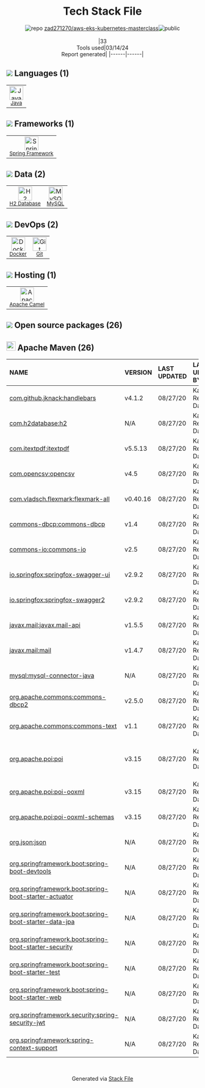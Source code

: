 <!--
&lt;--- Readme.md Snippet without images Start ---&gt;
## Tech Stack
zad271270/aws-eks-kubernetes-masterclass is built on the following main stack:

- [Java](https://www.java.com) – Languages
- [Spring Framework](https://spring.io/projects/spring-framework) – Frameworks (Full Stack)
- [H2 Database](http://www.h2database.com/) – Databases
- [MySQL](http://www.mysql.com) – Databases
- [Docker](https://www.docker.com/) – Virtual Machine Platforms & Containers
- [Apache Camel](https://camel.apache.org/) – Platform as a Service

Full tech stack [here](/techstack.md)

&lt;--- Readme.md Snippet without images End ---&gt;

&lt;--- Readme.md Snippet with images Start ---&gt;
## Tech Stack
zad271270/aws-eks-kubernetes-masterclass is built on the following main stack:

- <img width='25' height='25' src='https://img.stackshare.io/service/995/K85ZWV2F.png' alt='Java'/> [Java](https://www.java.com) – Languages
- <img width='25' height='25' src='https://img.stackshare.io/service/2006/spring-framework-project-logo.png' alt='Spring Framework'/> [Spring Framework](https://spring.io/projects/spring-framework) – Frameworks (Full Stack)
- <img width='25' height='25' src='https://img.stackshare.io/service/3105/h2-logo_square_400x400.png' alt='H2 Database'/> [H2 Database](http://www.h2database.com/) – Databases
- <img width='25' height='25' src='https://img.stackshare.io/service/1025/logo-mysql-170x170.png' alt='MySQL'/> [MySQL](http://www.mysql.com) – Databases
- <img width='25' height='25' src='https://img.stackshare.io/service/586/n4u37v9t_400x400.png' alt='Docker'/> [Docker](https://www.docker.com/) – Virtual Machine Platforms & Containers
- <img width='25' height='25' src='https://img.stackshare.io/service/3276/xWt1RFo6_400x400.jpg' alt='Apache Camel'/> [Apache Camel](https://camel.apache.org/) – Platform as a Service

Full tech stack [here](/techstack.md)

&lt;--- Readme.md Snippet with images End ---&gt;
-->
<div align="center">

# Tech Stack File
![](https://img.stackshare.io/repo.svg "repo") [zad271270/aws-eks-kubernetes-masterclass](https://github.com/zad271270/aws-eks-kubernetes-masterclass)![](https://img.stackshare.io/public_badge.svg "public")
<br/><br/>
|33<br/>Tools used|03/14/24 <br/>Report generated|
|------|------|
</div>

## <img src='https://img.stackshare.io/languages.svg'/> Languages (1)
<table><tr>
  <td align='center'>
  <img width='36' height='36' src='https://img.stackshare.io/service/995/K85ZWV2F.png' alt='Java'>
  <br>
  <sub><a href="https://www.java.com">Java</a></sub>
  <br>
  <sub></sub>
</td>

</tr>
</table>

## <img src='https://img.stackshare.io/frameworks.svg'/> Frameworks (1)
<table><tr>
  <td align='center'>
  <img width='36' height='36' src='https://img.stackshare.io/service/2006/spring-framework-project-logo.png' alt='Spring Framework'>
  <br>
  <sub><a href="https://spring.io/projects/spring-framework">Spring Framework</a></sub>
  <br>
  <sub></sub>
</td>

</tr>
</table>

## <img src='https://img.stackshare.io/databases.svg'/> Data (2)
<table><tr>
  <td align='center'>
  <img width='36' height='36' src='https://img.stackshare.io/service/3105/h2-logo_square_400x400.png' alt='H2 Database'>
  <br>
  <sub><a href="http://www.h2database.com/">H2 Database</a></sub>
  <br>
  <sub></sub>
</td>

<td align='center'>
  <img width='36' height='36' src='https://img.stackshare.io/service/1025/logo-mysql-170x170.png' alt='MySQL'>
  <br>
  <sub><a href="http://www.mysql.com">MySQL</a></sub>
  <br>
  <sub></sub>
</td>

</tr>
</table>

## <img src='https://img.stackshare.io/devops.svg'/> DevOps (2)
<table><tr>
  <td align='center'>
  <img width='36' height='36' src='https://img.stackshare.io/service/586/n4u37v9t_400x400.png' alt='Docker'>
  <br>
  <sub><a href="https://www.docker.com/">Docker</a></sub>
  <br>
  <sub></sub>
</td>

<td align='center'>
  <img width='36' height='36' src='https://img.stackshare.io/service/1046/git.png' alt='Git'>
  <br>
  <sub><a href="http://git-scm.com/">Git</a></sub>
  <br>
  <sub></sub>
</td>

</tr>
</table>

## <img src='https://img.stackshare.io/hosting.svg'/> Hosting (1)
<table><tr>
  <td align='center'>
  <img width='36' height='36' src='https://img.stackshare.io/service/3276/xWt1RFo6_400x400.jpg' alt='Apache Camel'>
  <br>
  <sub><a href="https://camel.apache.org/">Apache Camel</a></sub>
  <br>
  <sub></sub>
</td>

</tr>
</table>


## <img src='https://img.stackshare.io/group.svg' /> Open source packages (26)</h2>

## <img width='24' height='24' src='https://img.stackshare.io/package_manager/977/default_9833f2ef0bbc2a946b4cc5e9307264033361076b.png'/> Apache Maven (26)

|NAME|VERSION|LAST UPDATED|LAST UPDATED BY|LICENSE|VULNERABILITIES|
|:------|:------|:------|:------|:------|:------|
|[com.github.jknack:handlebars](http://jknack.github.io/handlebars.java)|v4.1.2|08/27/20|Kalyan Reddy Daida |Apache-2.0|N/A|
|[com.h2database:h2](http://www.h2database.com)|N/A|08/27/20|Kalyan Reddy Daida |MIT-feh|N/A|
|[com.itextpdf:itextpdf](http://www.itextpdf.com/)|v5.5.13|08/27/20|Kalyan Reddy Daida |AGPL-3.0|N/A|
|[com.opencsv:opencsv](http://opencsv.sf.net)|v4.5|08/27/20|Kalyan Reddy Daida |Apache-2.0|N/A|
|[com.vladsch.flexmark:flexmark-all]()|v0.40.16|08/27/20|Kalyan Reddy Daida |N/A|N/A|
|[commons-dbcp:commons-dbcp](http://commons.apache.org/dbcp/)|v1.4|08/27/20|Kalyan Reddy Daida |Apache-2.0|N/A|
|[commons-io:commons-io](http://commons.apache.org/proper/commons-io/)|v2.5|08/27/20|Kalyan Reddy Daida |Apache-2.0|[CVE-2021-29425](https://github.com/advisories/GHSA-gwrp-pvrq-jmwv) (Moderate)|
|[io.springfox:springfox-swagger-ui](https://github.com/springfox/springfox)|v2.9.2|08/27/20|Kalyan Reddy Daida |Apache-2.0|N/A|
|[io.springfox:springfox-swagger2](https://github.com/springfox/springfox)|v2.9.2|08/27/20|Kalyan Reddy Daida |Apache-2.0|N/A|
|[javax.mail:javax.mail-api]()|v1.5.5|08/27/20|Kalyan Reddy Daida |Other|N/A|
|[javax.mail:mail](http://kenai.com/projects/javamail)|v1.4.7|08/27/20|Kalyan Reddy Daida |Other|N/A|
|[mysql:mysql-connector-java](http://dev.mysql.com/doc/connector-j/en/)|N/A|08/27/20|Kalyan Reddy Daida |GPL-3.0-only|N/A|
|[org.apache.commons:commons-dbcp2](http://commons.apache.org/proper/commons-dbcp/)|v2.5.0|08/27/20|Kalyan Reddy Daida |Apache-2.0|N/A|
|[org.apache.commons:commons-text](http://commons.apache.org/proper/commons-text)|v1.1|08/27/20|Kalyan Reddy Daida |Apache-2.0|N/A|
|[org.apache.poi:poi](http://poi.apache.org/)|v3.15|08/27/20|Kalyan Reddy Daida |Apache-2.0|[CVE-2017-12626](https://github.com/advisories/GHSA-523c-xh4g-mh5m) (High)<br/>[CVE-2019-12415](https://github.com/advisories/GHSA-9jwc-q6j3-8g9g) (Moderate)|
|[org.apache.poi:poi-ooxml](http://poi.apache.org/)|v3.15|08/27/20|Kalyan Reddy Daida |Apache-2.0|N/A|
|[org.apache.poi:poi-ooxml-schemas](http://poi.apache.org/)|v3.15|08/27/20|Kalyan Reddy Daida |Apache-2.0|N/A|
|[org.json:json](https://github.com/douglascrockford/JSON-java)|N/A|08/27/20|Kalyan Reddy Daida |JSON|N/A|
|[org.springframework.boot:spring-boot-devtools](https://projects.spring.io/spring-boot/#/spring-boot-parent/spring-boot-devtools)|N/A|08/27/20|Kalyan Reddy Daida |Apache-2.0|N/A|
|[org.springframework.boot:spring-boot-starter-actuator](https://projects.spring.io/spring-boot/#/spring-boot-parent/spring-boot-starters/spring-boot-starter-actuator)|N/A|08/27/20|Kalyan Reddy Daida |Apache-2.0|N/A|
|[org.springframework.boot:spring-boot-starter-data-jpa](https://projects.spring.io/spring-boot/#/spring-boot-parent/spring-boot-starters/spring-boot-starter-data-jpa)|N/A|08/27/20|Kalyan Reddy Daida |Apache-2.0|N/A|
|[org.springframework.boot:spring-boot-starter-security](https://projects.spring.io/spring-boot/#/spring-boot-parent/spring-boot-starters/spring-boot-starter-security)|N/A|08/27/20|Kalyan Reddy Daida |Apache-2.0|N/A|
|[org.springframework.boot:spring-boot-starter-test](https://projects.spring.io/spring-boot/#/spring-boot-parent/spring-boot-starters/spring-boot-starter-test)|N/A|08/27/20|Kalyan Reddy Daida |Apache-2.0|N/A|
|[org.springframework.boot:spring-boot-starter-web](https://projects.spring.io/spring-boot/#/spring-boot-parent/spring-boot-starters/spring-boot-starter-web)|N/A|08/27/20|Kalyan Reddy Daida |Apache-2.0|N/A|
|[org.springframework.security:spring-security-jwt](http://github.com/SpringSource/spring-security-oauth)|N/A|08/27/20|Kalyan Reddy Daida |Apache-2.0|N/A|
|[org.springframework:spring-context-support](https://github.com/spring-projects/spring-framework)|N/A|08/27/20|Kalyan Reddy Daida |Apache-2.0|N/A|

<br/>
<div align='center'>

Generated via [Stack File](https://github.com/marketplace/stack-file)
